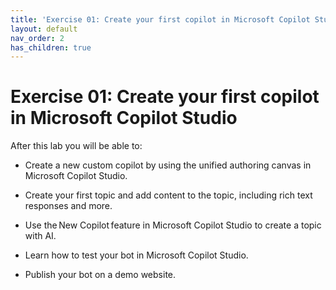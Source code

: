 ```yaml
---
title: 'Exercise 01: Create your first copilot in Microsoft Copilot Studio'
layout: default
nav_order: 2
has_children: true
---
```


# Exercise 01: Create your first copilot in Microsoft Copilot Studio

After this lab you will be able to:  

- Create a new custom copilot by using the unified authoring canvas in Microsoft Copilot Studio. 

- Create your first topic and add content to the topic, including rich text responses and more. 

- Use the New Copilot feature in Microsoft Copilot Studio to create a topic with AI. 

- Learn how to test your bot in Microsoft Copilot Studio. 

- Publish your bot on a demo website.

